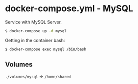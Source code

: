 # docker-compose.yml - MySQL

Service with MySQL Server.

```bash
$ docker-compose up -d mysql
```

Getting in the container bash:
```bash
$ docker-compose exec mysql /bin/bash
```

## Volumes

`./volumes/mysql` => `/home/shared`
